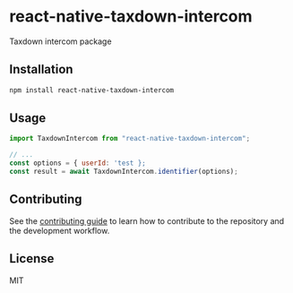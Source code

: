 # react-native-taxdown-intercom

Taxdown intercom package

## Installation

```sh
npm install react-native-taxdown-intercom
```

## Usage

```js
import TaxdownIntercom from "react-native-taxdown-intercom";

// ...
const options = { userId: 'test };
const result = await TaxdownIntercom.identifier(options);
```

## Contributing

See the [contributing guide](CONTRIBUTING.md) to learn how to contribute to the repository and the development workflow.

## License

MIT

